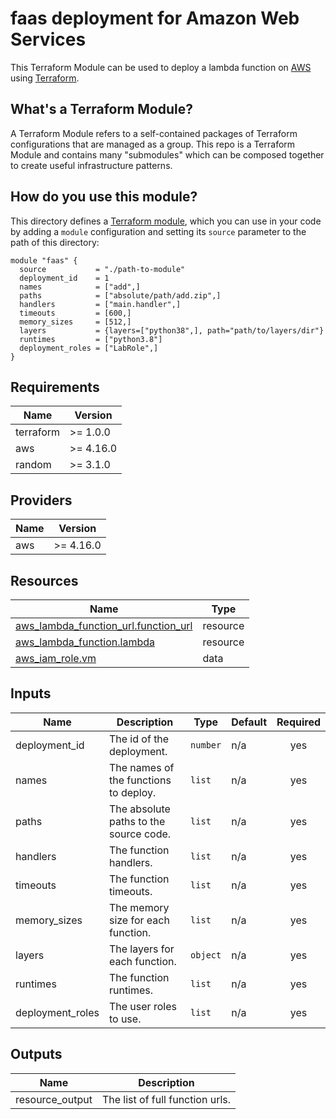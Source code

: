 # faas deployment for Amazon Web Services

This Terraform Module can be used to deploy a lambda function on
[AWS](https://aws.amazon.com/) using [Terraform](https://www.terraform.io/).

## What's a Terraform Module?

A Terraform Module refers to a self-contained packages of Terraform configurations that are managed as a group. This repo
is a Terraform Module and contains many "submodules" which can be composed together to create useful infrastructure patterns.

## How do you use this module?

This directory defines a [Terraform module](https://www.terraform.io/docs/modules/usage.html), which you can use in your
code by adding a `module` configuration and setting its `source` parameter to the path of this directory:

```hcl
module "faas" {
  source           = "./path-to-module"
  deployment_id    = 1
  names            = ["add",]
  paths            = ["absolute/path/add.zip",]
  handlers         = ["main.handler",]
  timeouts         = [600,]
  memory_sizes     = [512,]
  layers           = {layers=["python38",], path="path/to/layers/dir"}
  runtimes         = ["python3.8"]
  deployment_roles = ["LabRole",]
}
```

<!-- BEGIN_TF_DOCS -->
## Requirements

| Name      | Version   |
|-----------|-----------|
| terraform | >= 1.0.0  |
| aws       | >= 4.16.0 |
| random    | >= 3.1.0  |

## Providers

| Name | Version   |
|------|-----------|
| aws  | >= 4.16.0 |

## Resources

| Name                                                                                                                                    | Type     |
|-----------------------------------------------------------------------------------------------------------------------------------------|----------|
| [aws_lambda_function_url.function_url](https://registry.terraform.io/providers/hashicorp/aws/latest/docs/resources/lambda_function_url) | resource |
| [aws_lambda_function.lambda](https://registry.terraform.io/providers/hashicorp/aws/latest/docs/resources/lambda_function)               | resource |
| [aws_iam_role.vm](https://registry.terraform.io/providers/hashicorp/aws/latest/docs/resources/iam_role)                                 | data     |

## Inputs

| Name             | Description                            | Type     | Default | Required |
|------------------|----------------------------------------|----------|---------|:--------:|
| deployment_id    | The id of the deployment.              | `number` | n/a     |   yes    |
| names            | The names of the functions to deploy.  | `list`   | n/a     |   yes    |
| paths            | The absolute paths to the source code. | `list`   | n/a     |   yes    |
| handlers         | The function handlers.                 | `list`   | n/a     |   yes    |
| timeouts         | The function timeouts.                 | `list`   | n/a     |   yes    |
| memory\_sizes    | The memory size for each function.     | `list`   | n/a     |   yes    |
| layers           | The layers for each function.          | `object` | n/a     |   yes    |
| runtimes         | The function runtimes.                 | `list`   | n/a     |   yes    |
| deployment_roles | The user roles to use.                 | `list`   | n/a     |   yes    |

## Outputs

| Name             | Description                     |
|------------------|---------------------------------|
| resource\_output | The list of full function urls. |
<!-- END_TF_DOCS -->
